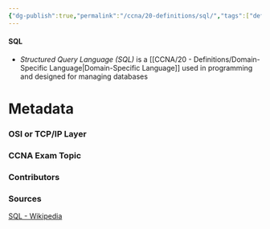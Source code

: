 ```yaml
---
{"dg-publish":true,"permalink":"/ccna/20-definitions/sql/","tags":["defs_ccna"],"created":"2023-11-06T09:30:14.000-08:00","updated":"2023-11-07T13:46:35.000-08:00"}
---
```


#### SQL
- *Structured Query Language (SQL)* is a [[CCNA/20 - Definitions/Domain-Specific Language\|Domain-Specific Language]] used in programming and designed for managing databases







# Metadata
### OSI or TCP/IP Layer

### CCNA Exam Topic

### Contributors

### Sources
[SQL - Wikipedia](https://en.wikipedia.org/wiki/SQL)
